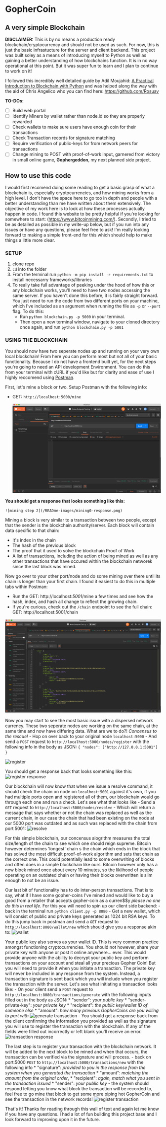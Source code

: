# GopherCoin
## A very simple Blockchain

**DISCLAIMER:** This is by no means a production ready blockchain/cryptocurrency and should not be used as such. For now, this is just the basic infrastucture for the server and client backend. This project was built soley as a means of introducing myself to Python as well as gaining a better understanding of how blockchains function. It is in no way operational at this point. But it was super fun to learn and I plan to continue to work on it!

I followed this incredibly well detailed guide by Adil Moujahid: [A Practical Introduction to Blockchain with Python](http://adilmoujahid.com/posts/2018/03/intro-blockchain-bitcoin-python/) and was helped along the way with the aid of Chris Angelico who you can find here: https://github.com/Rosuav

**TO-DOs:**
 - [ ] Build web portal
 - [ ] Identify Miners by wallet rather than node.id so they are properly rewarded
 - [ ] Check wallets to make sure users have enough coin for their transactions
 - [ ] Check Transaction records for signature matching
 - [ ] Require verification of public-keys for from network peers for transactions
 - [ ] Change mining to POST with proof-of-work input, garnered from victory in small online game, **Gophergeddon**, my next planned side project.

## How to use this code

I would first recomend doing some reading to get a basic grasp of what a blockchain is, especially cryptocurrencies, and how mining works from a high level. I don't have the space here to go too in depth and people with a better understanding than me have written about them extensively. The objective of my work here is to look at how these processes actually happen in code. I found this website to be pretty helpful if you're looking for somewhere to start: (https://www.bitcoinmining.com/). Secondly, I tried to be as detailed as possible in my write-up below, but if you run into any issues or have any questions, please feel free to ask! I'm really looking forward to making a simple front-end for this which should help to make things a little more clear.

### SETUP
  1. clone repo
  2. `cd` into the folder
  3. From the terminal run `python -m pip install -r requirements.txt` to install necessarry frameworks/libraries
  4. To really take full advantage of peeking under the hood of how this or any blockchain works, you'll need to have two nodes accessing the same server. If you haven't done this before, it is fairly straight forward. You just need to run the code from two different ports on your machine, which I've included as an argument when running the file as `-p` or `--port` flag. To do this:
     * Run `python blockchain.py -p 5000` in your terminal. 
     * Then open a new terminal window, navigate to your cloned directory once again, and run `python blockchain.py -p 5001`

### USING THE BLOCKCHAIN

  You should now have two seperate nodes up and running on your very own local blockchain! From here you can perform most but not all of your basic functionality. Because I do not have a frontend built yet, for the next steps you're going to need an API development Environment. You can do this from your terminal with cURL if you'd like but for clarity and ease of use I highly reccomend using [Postman](https://www.getpostman.com/). 

  First, let's mine a block or two. Setup Postman with the following info:

  - GET: `http://localhost:5000/mine`

    ![mining step 1](/READme-images/mining0.png)
  
 **You should get a response that looks something like this:**

    ![mining step 2](/READme-images/mining0-response.png)

  Mining a block is very similar to a transaction between two people, except that the sender is the blockchain authority/server. Each block will contain data specific to that chain:
  * It's index in the chain
  * The hash of the previous block
  * The proof that it used to solve the blockchain Proof of Work
  * A list of transactions, including the action of being mined as well as any other transactions that have occured within the blockchain networek since the last block was mined.

  Now go over to your other port/node and do some mining over there until its chain is longer than your first chain. I found it easiest to do this in multiple tabs within Postman:
  - Run the GET: http://localhost:*5001*/mine a few times and see how the hash, index, and hash all change to reflect the growing chain.
  - If you're curious, check out the `/chain` endpoint to see the full chain: GET: http://localhost:5001/chain

  ![chain](/READme-images/chain.png)

  Now you may start to see the most basic issue with a dispersed network currency. These two seperate nodes are working on the same chain, at the same time and now have differing data. What are we to do?! *Concensus to the rescue!*
    - Hop on over back to your original node `localhost:5000` 
    - And send a `POST` request to `http://localhost:5000/nodes/register` with the following info in the body as JSON:
      ```{
	          "nodes": ["http://127.0.0.1:5001"]
         }```
    
  ![register](register.png)
    
  You should get a response back that looks something like this:
  ![register response](register-response.png)

  Our blockchain will now know that when we issue a resolve command, it should check the chain on node on `localhost:5001` against it's own, if you had multiple ports open and registered all of them, our blockchain would go through each one and run a check. Let's see what that looks like
    - Send a `GET` request to `http://localhost:5000/nodes/resolve`
    - Which will return a message that says whether or not the chain was replaced as well as the current chain, in our case the chain that had been existing on the node at our 5000 port was outdated and as such was replaced with the chain from port 5001:
    ![resolve](resolve.png)

  For this simple blockchain, our concensus alogrithm measures the total size/length of the chain to see which one should reign supreme. Bitcoin however determines 'longest' chain s the chain which ends in the block that has solved the most difficult proof-of-work algorithm and sets that chain as the correct one. This could potentially lead to some overwriting of blocks and often does in a simple blockchain like ours. Bitcoin however only has a new block mined once about every 10 minutes, so the liklihood of people operating on an outdated chain or having their blocks overwritten is slim enough to not be an issue.

  Our last bit of functionality has to do inter-person transactions. That is to say, what if I have some gopher-coins I've mined and would like to buy a good from a retailer that accepts gopher-coin as a curren$$y *please no one do this in real life*. For this you will need to spin up our client side backend:
    - back in the terminal run `python client.py -p 8080`
    - Get a new wallet, which will consist of public and private keys generated as 1024 bit RSA keys. To do this jump back in postman and send a `GET` request to `http://localhost:8080/wallet/new` which should give you a response akin to:
    ![wallet](wallet.png)
    
  Your public key also serves as your wallet ID. This is very common practice amongst functioning cryptocurrencies. You should not however, share your private key with anyone or post it online anywhere... ever. This would provide anyone with the ability to decrypt your public key and perform transactions on your account and steal all your precious Gopher Coin! But you will need to provide it when you initiate a transaction. The private key will never be included in any response from the system. Instead, a transaction signature is sent back which you will include when you register the transaction with the server. Let's see what initiating a transaction looks like:
    - On your client send a `POST` request to `http://localhost:8080/transactions/generate` with the following inputs filled out in the body as JSON:
      * "sender": *your public key*
      * "sender-private-key": *your private key*
      * "recipient": *the public key/wallet ID of someone else*
      * "amount": *how many previous GopherCoins are you willing to part with*
      ![generate transaction](gen-transaction.png)
    - You should get a response back from the client confirming the information you provided as well as the signature you will use to register the transaction with the blockchain. If any of the fields were filled out incorrectly or left blank you'll receive an error.
    ![transaction response](transaction-response.png)
    
  The last step is to register your transaction with the blockchain network. It will be added to the next block to be mined and when that occurs, the transaction can be verified via the signature and will process.
    - back on port:5000 `POST` to `http://localhost:5000/transactions/new` with the following info
      * "signature": *provided to you in the response from the system when you generated the transaction*
      * "amount": *matching the amount from the original order*,
      * "recipient": *again, match what you sent in the transaction issued*
      * "sender": *your public key*
    - the system should respond letting you know what block the transaction will be recorded to, feel free to go mine that block to get some more piping hot GopherCoin and see the transaction in the network records!
    ![register transaction](reg-transaction.png)

That's it! Thanks for reading through this wall of text and again let me know if you have any questions. I had a lot of fun building this project base and I look forward to improving upon it in the future.
